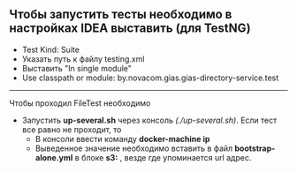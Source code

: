 Чтобы запустить тесты необходимо в настройках IDEA выставить (для TestNG)
-

- Test Kind: Suite
- Указать путь к файлу testing.xml
- Выставить "In single module"
- Use classpath or module: by.novacom.gias.gias-directory-service.test
___

Чтобы проходил FileTest необходимо
- Запустить **up-several.sh** через консоль _(./up-several.sh)_. Если тест все равно не проходит, то
    - В консоли ввести команду **docker-machine ip**
    - Выведенное значение необходимо вставить в файл **bootstrap-alone.yml** в блоке **s3:** , везде где упоминается url адрес.

